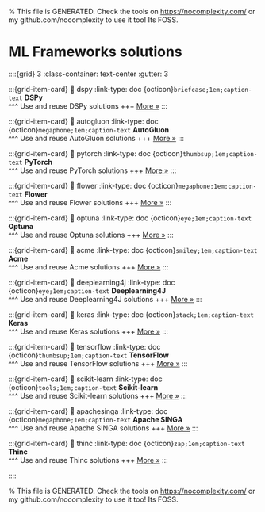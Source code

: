 
% This file is GENERATED. Check the tools on https://nocomplexity.com/ or my github.com/nocomplexity to use it too! Its FOSS. 

# ML Frameworks solutions 
::::{grid} 3
:class-container: text-center
:gutter: 3 

:::{grid-item-card}
:link: dspy
:link-type: doc
{octicon}`briefcase;1em;caption-text` **DSPy**        
^^^
Use and reuse DSPy solutions
+++
[More »](dspy)
:::

:::{grid-item-card}
:link: autogluon
:link-type: doc
{octicon}`megaphone;1em;caption-text` **AutoGluon**        
^^^
Use and reuse AutoGluon solutions
+++
[More »](autogluon)
:::

:::{grid-item-card}
:link: pytorch
:link-type: doc
{octicon}`thumbsup;1em;caption-text` **PyTorch**        
^^^
Use and reuse PyTorch solutions
+++
[More »](pytorch)
:::

:::{grid-item-card}
:link: flower
:link-type: doc
{octicon}`megaphone;1em;caption-text` **Flower**        
^^^
Use and reuse Flower solutions
+++
[More »](flower)
:::

:::{grid-item-card}
:link: optuna
:link-type: doc
{octicon}`eye;1em;caption-text` **Optuna**        
^^^
Use and reuse Optuna solutions
+++
[More »](optuna)
:::

:::{grid-item-card}
:link: acme
:link-type: doc
{octicon}`smiley;1em;caption-text` **Acme**        
^^^
Use and reuse Acme solutions
+++
[More »](acme)
:::

:::{grid-item-card}
:link: deeplearning4j
:link-type: doc
{octicon}`eye;1em;caption-text` **Deeplearning4J**        
^^^
Use and reuse Deeplearning4J solutions
+++
[More »](deeplearning4j)
:::

:::{grid-item-card}
:link: keras
:link-type: doc
{octicon}`stack;1em;caption-text` **Keras**        
^^^
Use and reuse Keras solutions
+++
[More »](keras)
:::

:::{grid-item-card}
:link: tensorflow
:link-type: doc
{octicon}`thumbsup;1em;caption-text` **TensorFlow**        
^^^
Use and reuse TensorFlow solutions
+++
[More »](tensorflow)
:::

:::{grid-item-card}
:link: scikit-learn
:link-type: doc
{octicon}`tools;1em;caption-text` **Scikit-learn**        
^^^
Use and reuse Scikit-learn solutions
+++
[More »](scikit-learn)
:::

:::{grid-item-card}
:link: apachesinga
:link-type: doc
{octicon}`megaphone;1em;caption-text` **Apache SINGA**        
^^^
Use and reuse Apache SINGA solutions
+++
[More »](apachesinga)
:::

:::{grid-item-card}
:link: thinc
:link-type: doc
{octicon}`zap;1em;caption-text` **Thinc**        
^^^
Use and reuse Thinc solutions
+++
[More »](thinc)
:::

::::


% This file is GENERATED. Check the tools on https://nocomplexity.com/ or my github.com/nocomplexity to use it too! Its FOSS. 

